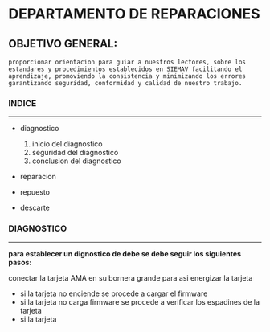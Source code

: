 # DEPARTAMENTO DE REPARACIONES
## OBJETIVO GENERAL:
    proporcionar orientacion para guiar a nuestros lectores, sobre los estandares y procedimientos establecidos en SIEMAV facilitando el aprendizaje, promoviendo la consistencia y minimizando los errores garantizando seguridad, conformidad y calidad de nuestro trabajo.

### INDICE
---
- diagnostico
    1. inicio del diagnostico
    2. seguridad del diagnostico
    3. conclusion del diagnostico

- reparacion

- repuesto 

- descarte



### DIAGNOSTICO
---
__para establecer un dignostico de debe se debe seguir los siguientes pasos:__

conectar la tarjeta AMA en su bornera grande para asi energizar la tarjeta

- si la tarjeta no enciende se procede a cargar el firmware
- si la tarjeta no carga firmware se procede a verificar los espadines de la tarjeta
- si la tarjeta 
    











